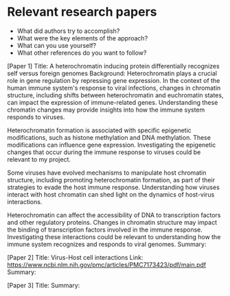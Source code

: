 # Relevant research papers
- What did authors try to accomplish?
- What were the key elements of the approach?
- What can you use yourself?
- What other references do you want to follow?

[Paper 1]
Title: A heterochromatin inducing protein differentially recognizes self versus foreign genomes
Background:
Heterochromatin plays a crucial role in gene regulation by repressing gene expression. In the context of the human immune system's response to viral infections, changes in chromatin structure, including shifts between heterochromatin and euchromatin states, can impact the expression of immune-related genes. Understanding these chromatin changes may provide insights into how the immune system responds to viruses.

Heterochromatin formation is associated with specific epigenetic modifications, such as histone methylation and DNA methylation. These modifications can influence gene expression. Investigating the epigenetic changes that occur during the immune response to viruses could be relevant to my project.

Some viruses have evolved mechanisms to manipulate host chromatin structure, including promoting heterochromatin formation, as part of their strategies to evade the host immune response. Understanding how viruses interact with host chromatin can shed light on the dynamics of host-virus interactions.

Heterochromatin can affect the accessibility of DNA to transcription factors and other regulatory proteins. Changes in chromatin structure may impact the binding of transcription factors involved in the immune response. Investigating these interactions could be relevant to understanding how the immune system recognizes and responds to viral genomes.
Summary:

[Paper 2]
Title: Virus-Host cell interactions
Link: https://www.ncbi.nlm.nih.gov/pmc/articles/PMC7173423/pdf/main.pdf
Summary:

[Paper 3]
Title:
Summary:






